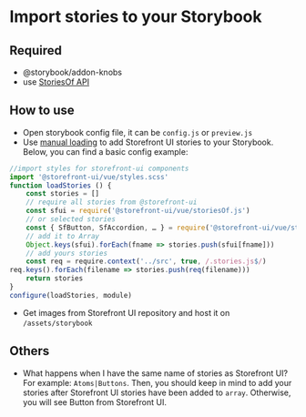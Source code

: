 # Import stories to your Storybook

## Required
- @storybook/addon-knobs
- use [StoriesOf API](https://storybook.js.org/docs/formats/storiesof-api/)

## How to use
- Open storybook config file, it can be `config.js` or `preview.js`
- Use [manual loading](https://storybook.js.org/docs/basics/writing-stories/#loading-stories) to add Storefront UI stories to your Storybook. Below, you can find a basic config example:
``` js
//import styles for storefront-ui components
import '@storefront-ui/vue/styles.scss'
function loadStories () {
    const stories = []
    // require all stories from @storefront-ui
    const sfui = require('@storefront-ui/vue/storiesOf.js')
    // or selected stories
    const { SfButton, SfAccordion, … } = require('@storefront-ui/vue/storiesOf.js')
    // add it to Array
    Object.keys(sfui).forEach(fname => stories.push(sfui[fname]))
    // add yours stories
    const req = require.context('../src', true, /.stories.js$/)
req.keys().forEach(filename => stories.push(req(filename)))
    return stories
}
configure(loadStories, module)
``` 
- Get images from Storefront UI repository and host it on `/assets/storybook`
## Others
- What happens when I have the same name of stories as Storefront UI? For example: `Atoms|Buttons`. Then, you should keep in mind to add your stories after Storefront UI stories have been added to `array`. Otherwise, you will see Button from Storefront UI.
